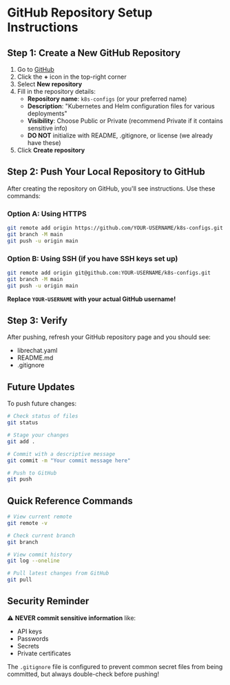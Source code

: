# GitHub Repository Setup Instructions

## Step 1: Create a New GitHub Repository

1. Go to [GitHub](https://github.com)
2. Click the **+** icon in the top-right corner
3. Select **New repository**
4. Fill in the repository details:
   - **Repository name**: `k8s-configs` (or your preferred name)
   - **Description**: "Kubernetes and Helm configuration files for various deployments"
   - **Visibility**: Choose Public or Private (recommend Private if it contains sensitive info)
   - **DO NOT** initialize with README, .gitignore, or license (we already have these)
5. Click **Create repository**

## Step 2: Push Your Local Repository to GitHub

After creating the repository on GitHub, you'll see instructions. Use these commands:

### Option A: Using HTTPS

```bash
git remote add origin https://github.com/YOUR-USERNAME/k8s-configs.git
git branch -M main
git push -u origin main
```

### Option B: Using SSH (if you have SSH keys set up)

```bash
git remote add origin git@github.com:YOUR-USERNAME/k8s-configs.git
git branch -M main
git push -u origin main
```

**Replace `YOUR-USERNAME` with your actual GitHub username!**

## Step 3: Verify

After pushing, refresh your GitHub repository page and you should see:
- librechat.yaml
- README.md
- .gitignore

## Future Updates

To push future changes:

```bash
# Check status of files
git status

# Stage your changes
git add .

# Commit with a descriptive message
git commit -m "Your commit message here"

# Push to GitHub
git push
```

## Quick Reference Commands

```bash
# View current remote
git remote -v

# Check current branch
git branch

# View commit history
git log --oneline

# Pull latest changes from GitHub
git pull
```

## Security Reminder

⚠️ **NEVER commit sensitive information** like:
- API keys
- Passwords
- Secrets
- Private certificates

The `.gitignore` file is configured to prevent common secret files from being committed, but always double-check before pushing!
